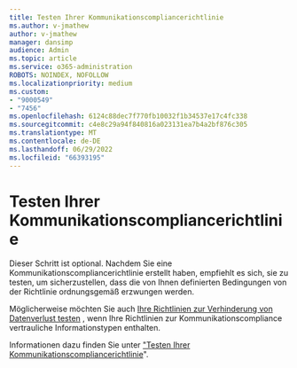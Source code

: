 ```yaml
---
title: Testen Ihrer Kommunikationscompliancerichtlinie
ms.author: v-jmathew
author: v-jmathew
manager: dansimp
audience: Admin
ms.topic: article
ms.service: o365-administration
ROBOTS: NOINDEX, NOFOLLOW
ms.localizationpriority: medium
ms.custom:
- "9000549"
- "7456"
ms.openlocfilehash: 6124c88dec7f770fb10032f1b34537e17c4fc338
ms.sourcegitcommit: c4e8c29a94f840816a023131ea7b4a2bf876c305
ms.translationtype: MT
ms.contentlocale: de-DE
ms.lasthandoff: 06/29/2022
ms.locfileid: "66393195"
---
```

# <a name="test-your-communication-compliance-policy"></a>Testen Ihrer Kommunikationscompliancerichtlinie

Dieser Schritt ist optional. Nachdem Sie eine Kommunikationscompliancerichtlinie erstellt haben, empfiehlt es sich, sie zu testen, um sicherzustellen, dass die von Ihnen definierten Bedingungen von der Richtlinie ordnungsgemäß erzwungen werden.

Möglicherweise möchten Sie auch [Ihre Richtlinien zur Verhinderung von Datenverlust testen](https://go.microsoft.com/fwlink/?linkid=2110890) , wenn Ihre Richtlinien zur Kommunikationscompliance vertrauliche Informationstypen enthalten.

Informationen dazu finden Sie unter ["Testen Ihrer Kommunikationscompliancerichtlinie](https://go.microsoft.com/fwlink/?linkid=2111304)".

